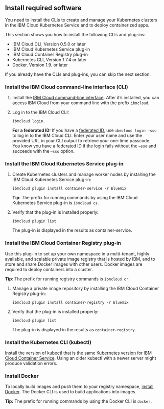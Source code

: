 ## Install required software

You need to install the CLIs to create and manage your Kubernetes clusters in the IBM Cloud Kubernetes Service and to deploy containerized apps.

This section shows you how to install the following CLIs and plug-ins:

- IBM Cloud CLI, Version 0.5.0 or later
- IBM Cloud Kubernetes Service plug-in
- IBM Cloud Container Registry plug-in
- Kubernetes CLI, Version 1.7.4 or later
- Docker, Version 1.9. or later

If you already have the CLIs and plug-ins, you can skip the next section.

### Install the IBM Cloud command-line interface (CLI)

1. Install the [IBM Cloud command-line interface](https://clis.ng.bluemix.net/ui/home.html). After it’s installed, you can access IBM Cloud from your command line with the prefix `ibmcloud`.

2. Log in to the IBM Cloud CLI:

   ```
   ibmcloud login.
   ```

   **For a federated ID:** If you have a [federated ID](https://console.bluemix.net/docs/overview/glossary/index.html#x2763229), use `ibmcloud login –sso` to log in to the IBM Cloud CLI. Enter your user name and use the provided URL in your CLI output to retrieve your one-time passcode. You know you have a federated ID if the login fails without the `–sso` and succeeds with the `–sso` option.

### Install the IBM Cloud Kubernetes Service plug-in

1. Create Kubernetes clusters and manage worker nodes by installing the IBM Cloud Kubernetes Service plug-in:

   `ibmcloud plugin install container-service -r Bluemix`

   **Tip:** The prefix for running commands by using the IBM Cloud Kubernetes Service plug-in is `ibmcloud cs`.

2. Verify that the plug-in is installed properly:

   `ibmcloud plugin list`

   The plug-in is displayed in the results as container-service.

### Install the IBM Cloud Container Registry plug-in

Use this plug-in to set up your own namespace in a multi-tenant, highly available, and scalable private image registry that is hosted by IBM, and to store and share Docker images with other users. Docker images are required to deploy containers into a cluster.

**Tip**: The prefix for running registry commands is `ibmcloud cr`.

1. Manage a private image repository by installing the IBM Cloud Container Registry plug-in:

   `ibmcloud plugin install container-registry -r Bluemix`

2. Verify that the plug-in is installed properly:

   `ibmcloud plugin list`

   The plug-in is displayed in the results as `container-registry`.

### Install the Kubernetes CLI (kubectl)

Install the version of [kubectl](https://kubernetes.io/docs/tasks/tools/install-kubectl/) that is the same [Kubernetes version for IBM Cloud Container Service](https://console.bluemix.net/docs/containers/cs_versions.html#cs_versions). Using an older kubectl with a newer server might produce validation errors.

### Install Docker

To locally build images and push them to your registry namespace, [install Docker](https://www.docker.com/community-edition#/download). The Docker CLI is used to build applications into images.

**Tip:** The prefix for running commands by using the Docker CLI is `docker`.
